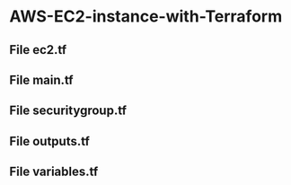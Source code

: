 # AWS-EC2-instance-with-Terraform

## File ec2.tf

## File main.tf

## File securitygroup.tf

## File outputs.tf

## File variables.tf

